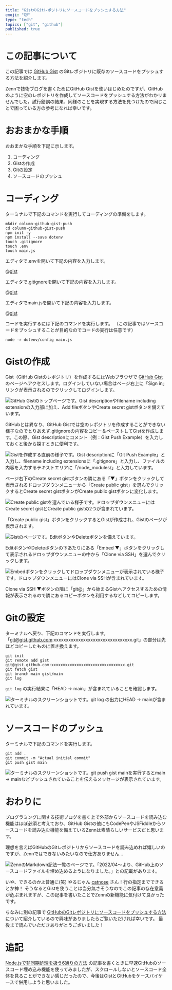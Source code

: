 ```yaml
---
title: "GistのGitレポジトリにソースコードをプッシュする方法"
emoji: "🐱"
type: "tech"
topics: ["git", "github"]
published: true
---
```


# この記事について

この記事では [GitHub Gist](https://gist.github.com/) のGitレポジトリに既存のソースコードをプッシュする方法を紹介します。

Zennで技術ブログを書くためにGitHub Gistを使いはじめたのですが、GitHubのように空のレポジトリを作成してソースコードをプッシュする方法がわかリませんでした。試行錯誤の結果、同様のことを実現する方法を見つけたので同じことで困っている方の参考になれば幸いです。



# おおまかな手順

おおまかな手順を下記に示します。

1. コーディング
2. Gistの作成
3. Gitの設定
4. ソースコードのプッシュ



# コーディング

ターミナルで下記のコマンドを実行してコーディングの準備をします。

```shell
mkdir column-github-gist-push
cd column-github-gist-push
npm init -y
npm install --save dotenv
touch .gitignore
touch .env
touch main.js
```

エディタで.envを開いて下記の内容を入力します。

@[gist](https://gist.github.com/tatsuyasusukida/96d0ae06718a5a2ad7f4e0709ca1a7aa?file=.env)

エディタで.gitignoreを開いて下記の内容を入力します。

@[gist](https://gist.github.com/tatsuyasusukida/96d0ae06718a5a2ad7f4e0709ca1a7aa?file=.gitignore)

エディタでmain.jsを開いて下記の内容を入力します。

@[gist](https://gist.github.com/tatsuyasusukida/96d0ae06718a5a2ad7f4e0709ca1a7aa?file=main.js)

コードを実行するには下記のコマンドを実行します。
（この記事ではソースコードをプッシュすることが目的なのでコードの実行は任意です）

```shell
node -r dotenv/config main.js
```



# Gistの作成

Gist（GitHub Gistのレポジトリ）を作成するにはWebブラウザで [GitHub Gist](https://gist.github.com/) のページへアクセスします。ログインしていない場合はページ右上に「Sign in」リンクが表示されるのでクリックしてログインします。

![GitHub Gistのトップページです。Gist descriptionやfilename including extensionの入力部に加え、Add fileボタンやCreate secret gistボタンを備えています。](/images/articles/github-gist-push/gist-01.png)

GitHubとは異なり、GitHub Gistでは空のレポジトリを作成することができない様子なのでとりあえず.gitignoreの内容をコピー＆ペーストしてGistを作成します。この際、Gist descriptionにコメント（例：Gist Push Example）を入力しておくと後から探すときに便利です。

![Gistを作成する直前の様子です。Gist descriptionに「Git Push Example」と入力し、filename including extensionsに「.gitignore」と入力し、ファイルの内容を入力するテキストエリアに「/node_modules/」と入力しています。](/images/articles/github-gist-push/gist-02.png)

ページ右下のCreate secret gistボタンの隣にある「▼」ボタンをクリックして表示されるドロップダウンメニューから「Create public gist」を選んでクリックするとCreate secret gistボタンがCreate public gistボタンに変化します。

![Create public gistを選んでいる様子です。ドロップダウンメニューにはCreate secret gistとCreate public gistの2つが含まれています。](/images/articles/github-gist-push/gist-03.png)

「Create public gist」ボタンをクリックするとGistが作成され、Gistのページが表示されます。

![Gistのページです。EditボタンやDeleteボタンを備えています。](/images/articles/github-gist-push/gist-04.png)

EditボタンやDeleteボタンの下あたりにある「Embed ▼」ボタンをクリックして表示されるドロップダウンメニューの中から「Clone via SSH」を選んでクリックします。

![Embedボタンをクリックしてドロップダウンメニューが表示されている様子です。ドロップダウンメニューにはClone via SSHが含まれています。](/images/articles/github-gist-push/gist-05.png)

Clone via SSH ▼ボタンの隣に「git@」から始まるGistへアクセスするための情報が表示されるので隣にあるコピーボタンを利用するなどしてコピーします。



# Gitの設定

ターミナルへ戻り、下記のコマンドを実行します。「git@gist.github.com:xxxxxxxxxxxxxxxxxxxxxxxxxxxxxxxx.git」の部分は先ほどコピーしたものに置き換えます。

```shell
git init
git remote add gist git@gist.github.com:xxxxxxxxxxxxxxxxxxxxxxxxxxxxxxxx.git
git fetch gist
git branch main gist/main
git log
```

`git log` の実行結果に「HEAD -> main」が含まれていることを確認します。

![ターミナルのスクリーンショットです。git log の出力にHEAD -> mainが含まれています。](/images/articles/github-gist-push/git-01.png)




# ソースコードのプッシュ

ターミナルで下記のコマンドを実行します。

```shell
git add .
git commit -m "Actual initial commit"
git push gist main
```

![ターミナルのスクリーンショットです。git push gist mainを実行するとmain -> mainなどプッシュされていることを伝えるメッセージが表示されています。](/images/articles/github-gist-push/push-01.png)



# おわりに

プログラミングに関する技術ブログを書く上で外部からソースコードを読み込む機能はほぼ必須と考えており、GitHub Gistの他にもCodePenやJSFiddleからソースコードを読み込む機能を備えているZennは素晴らしいサービスだと思います。

理想を言えばGitHubのGitレポジトリからソースコードを読み込めれば嬉しいのですが、Zennではできないみたいなので仕方ありません...

![ZennのMarkdown記法一覧のページです。「2022/04〜より、GitHub上のソースコードファイルを埋め込めるようになりました。」との記載があります。](/images/articles/github-gist-push/conclusion-01.png)

いや、できるのかよ普通に(笑)
やるじゃん [catnose](https://zenn.dev/catnose99) さん！行の指定までできるとか神！
そうなるとGistを使うことは当分無さそうなのでこの記事の存在意義が危ぶまれますが、この記事を書いたことでZennの新機能に気付けて良かったです。

ちなみに別の記事で [GitHubのGitレポジトリにソースコードをプッシュする方法](https://zenn.dev/tatsuyasusukida/articles/github-git-push) について紹介しているので興味がありましたらご覧いただければ幸いです。
最後まで読んでいただきありがとうございました！



# 追記

[Node.jsで非同期処理を扱う6通りの方法](https://zenn.dev/tatsuyasusukida/articles/nodejs-async-await) の記事を書くときに早速GitHubのソースコード埋め込み機能を使ってみましたが、スクロールしないとソースコード全体を見ることができない感じだったので、今後はGistとGitHubをケースバイケースで併用しようと思いました。
